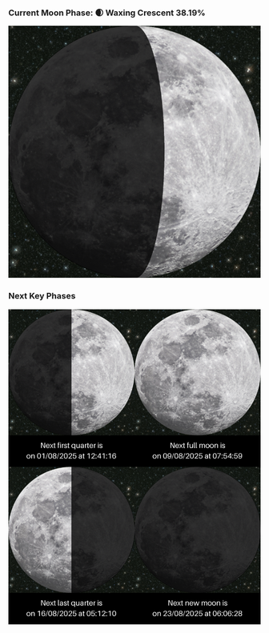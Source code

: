### Current Moon Phase: 🌒 Waxing Crescent 38.19%
![Moon Phase](moonphase.png)
### Next Key Phases
![Gallery](gallery.png)